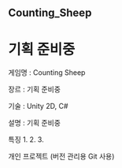 ## Counting_Sheep
# 기획 준비중

게임명 : Counting Sheep

장르 : 기획 준비중

기술 : Unity 2D, C#

설명 : 기획 준비중

특징
 1.
 2.
 3.
 
개인 프로젝트  (버전 관리용 Git 사용)
